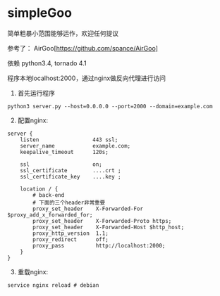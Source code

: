 # simpleGoo

简单粗暴小范围能够运作，欢迎任何提议

参考了： AirGoo[https://github.com/spance/AirGoo]

依赖 python3.4, tornado 4.1

程序本地localhost:2000，通过nginx做反向代理进行访问

1. 首先运行程序
```shell
python3 server.py --host=0.0.0.0 --port=2000 --domain=example.com
```

2. 配置nginx:
```config
server {
    listen                 443 ssl;
    server_name            example.com;
    keepalive_timeout      120s;

    ssl                    on;
    ssl_certificate        ....crt ;
    ssl_certificate_key    ....key ;

    location / {
        # back-end
        # 下面的三个header非常重要
        proxy_set_header    X-Forwarded-For $proxy_add_x_forwarded_for;
        proxy_set_header    X-Forwarded-Proto https;
        proxy_set_header    X-Forwarded-Host $http_host;
        proxy_http_version  1.1;
        proxy_redirect      off;
        proxy_pass          http://localhost:2000;
    }
}
```

3. 重载nginx:
```shell
service nginx reload # debian
```
